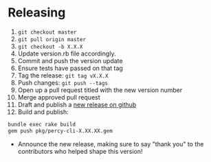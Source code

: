 # Releasing

1. `git checkout master`
1. `git pull origin master`
1. `git checkout -b X.X.X`
1. Update version.rb file accordingly.
1. Commit and push the version update
1. Ensure tests have passed on that tag
1. Tag the release: `git tag vX.X.X`
1. Push changes: `git push --tags`
1. Open up a pull request titled with the new version number
1. Merge approved pull request
1. Draft and publish a [new release on github](https://github.com/percy/percy-cli/releases)
1. Build and publish:

```bash
bundle exec rake build
gem push pkg/percy-cli-X.XX.XX.gem
```

* Announce the new release,
   making sure to say "thank you" to the contributors
   who helped shape this version!
